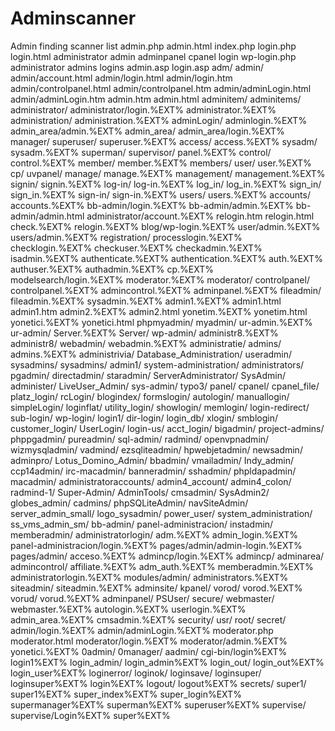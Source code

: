 # Adminscanner
Admin finding scanner list
admin.php
admin.html
index.php
login.php
login.html
administrator
admin
adminpanel
cpanel
login
wp-login.php
administrator
admins
logins
admin.asp
login.asp
adm/
admin/
admin/account.html
admin/login.html
admin/login.htm
admin/controlpanel.html
admin/controlpanel.htm
admin/adminLogin.html
admin/adminLogin.htm
admin.htm
admin.html
adminitem/
adminitems/
administrator/
administrator/login.%EXT%
administrator.%EXT%
administration/
administration.%EXT%
adminLogin/
adminlogin.%EXT%
admin_area/admin.%EXT%
admin_area/
admin_area/login.%EXT%
manager/
superuser/
superuser.%EXT%
access/
access.%EXT%
sysadm/
sysadm.%EXT%
superman/
supervisor/
panel.%EXT%
control/
control.%EXT%
member/
member.%EXT%
members/
user/
user.%EXT%
cp/
uvpanel/
manage/
manage.%EXT%
management/
management.%EXT%
signin/
signin.%EXT%
log-in/
log-in.%EXT%
log_in/
log_in.%EXT%
sign_in/
sign_in.%EXT%
sign-in/
sign-in.%EXT%
users/
users.%EXT%
accounts/
accounts.%EXT%
bb-admin/login.%EXT%
bb-admin/admin.%EXT%
bb-admin/admin.html
administrator/account.%EXT%
relogin.htm
relogin.html
check.%EXT%
relogin.%EXT%
blog/wp-login.%EXT%
user/admin.%EXT%
users/admin.%EXT%
registration/
processlogin.%EXT%
checklogin.%EXT%
checkuser.%EXT%
checkadmin.%EXT%
isadmin.%EXT%
authenticate.%EXT%
authentication.%EXT%
auth.%EXT%
authuser.%EXT%
authadmin.%EXT%
cp.%EXT%
modelsearch/login.%EXT%
moderator.%EXT%
moderator/
controlpanel/
controlpanel.%EXT%
admincontrol.%EXT%
adminpanel.%EXT%
fileadmin/
fileadmin.%EXT%
sysadmin.%EXT%
admin1.%EXT%
admin1.html
admin1.htm
admin2.%EXT%
admin2.html
yonetim.%EXT%
yonetim.html
yonetici.%EXT%
yonetici.html
phpmyadmin/
myadmin/
ur-admin.%EXT%
ur-admin/
Server.%EXT%
Server/
wp-admin/
administr8.%EXT%
administr8/
webadmin/
webadmin.%EXT%
administratie/
admins/
admins.%EXT%
administrivia/
Database_Administration/
useradmin/
sysadmins/
sysadmins/
admin1/
system-administration/
administrators/
pgadmin/
directadmin/
staradmin/
ServerAdministrator/
SysAdmin/
administer/
LiveUser_Admin/
sys-admin/
typo3/
panel/
cpanel/
cpanel_file/
platz_login/
rcLogin/
blogindex/
formslogin/
autologin/
manuallogin/
simpleLogin/
loginflat/
utility_login/
showlogin/
memlogin/
login-redirect/
sub-login/
wp-login/
login1/
dir-login/
login_db/
xlogin/
smblogin/
customer_login/
UserLogin/
login-us/
acct_login/
bigadmin/
project-admins/
phppgadmin/
pureadmin/
sql-admin/
radmind/
openvpnadmin/
wizmysqladmin/
vadmind/
ezsqliteadmin/
hpwebjetadmin/
newsadmin/
adminpro/
Lotus_Domino_Admin/
bbadmin/
vmailadmin/
Indy_admin/
ccp14admin/
irc-macadmin/
banneradmin/
sshadmin/
phpldapadmin/
macadmin/
administratoraccounts/
admin4_account/
admin4_colon/
radmind-1/
Super-Admin/
AdminTools/
cmsadmin/
SysAdmin2/
globes_admin/
cadmins/
phpSQLiteAdmin/
navSiteAdmin/
server_admin_small/
logo_sysadmin/
power_user/
system_administration/
ss_vms_admin_sm/
bb-admin/
panel-administracion/
instadmin/
memberadmin/
administratorlogin/
adm.%EXT%
admin_login.%EXT%
panel-administracion/login.%EXT%
pages/admin/admin-login.%EXT%
pages/admin/
acceso.%EXT%
admincp/login.%EXT%
admincp/
adminarea/
admincontrol/
affiliate.%EXT%
adm_auth.%EXT%
memberadmin.%EXT%
administratorlogin.%EXT%
modules/admin/
administrators.%EXT%
siteadmin/
siteadmin.%EXT%
adminsite/
kpanel/
vorod/
vorod.%EXT%
vorud/
vorud.%EXT%
adminpanel/
PSUser/
secure/
webmaster/
webmaster.%EXT%
autologin.%EXT%
userlogin.%EXT%
admin_area.%EXT%
cmsadmin.%EXT%
security/
usr/
root/
secret/
admin/login.%EXT%
admin/adminLogin.%EXT%
moderator.php
moderator.html
moderator/login.%EXT%
moderator/admin.%EXT%
yonetici.%EXT%
0admin/
0manager/
aadmin/
cgi-bin/login%EXT%
login1%EXT%
login_admin/
login_admin%EXT%
login_out/
login_out%EXT%
login_user%EXT%
loginerror/
loginok/
loginsave/
loginsuper/
loginsuper%EXT%
login%EXT%
logout/
logout%EXT%
secrets/
super1/
super1%EXT%
super_index%EXT%
super_login%EXT%
supermanager%EXT%
superman%EXT%
superuser%EXT%
supervise/
supervise/Login%EXT%
super%EXT%
